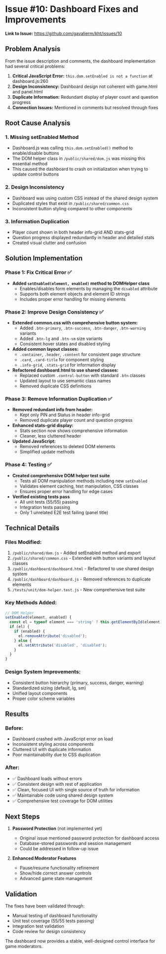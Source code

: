 # Issue #10: Dashboard Fixes and Improvements

**Link to Issue:** https://github.com/gavalierm/kht/issues/10

## Problem Analysis

From the issue description and comments, the dashboard implementation had several critical problems:

1. **Critical JavaScript Error:** `this.dom.setEnabled is not a function` at dashboard.js:260
2. **Design Inconsistency:** Dashboard design not coherent with game.html and panel.html  
3. **Duplicate Information:** Redundant display of player count and question progress
4. **Connection Issues:** Mentioned in comments but resolved through fixes

## Root Cause Analysis

### 1. Missing setEnabled Method
- Dashboard.js was calling `this.dom.setEnabled()` method to enable/disable buttons
- The DOM helper class in `/public/shared/dom.js` was missing this essential method
- This caused the dashboard to crash on initialization when trying to update control buttons

### 2. Design Inconsistency  
- Dashboard was using custom CSS instead of the shared design system
- Duplicated styles that exist in `/public/shared/common.css`
- Inconsistent button styling compared to other components

### 3. Information Duplication
- Player count shown in both header info-grid AND stats-grid
- Question progress displayed redundantly in header and detailed stats
- Created visual clutter and confusion

## Solution Implementation

### Phase 1: Fix Critical Error ✅
- **Added `setEnabled(element, enabled)` method to DOMHelper class**
  - Enables/disables form elements by managing the `disabled` attribute
  - Supports both element objects and element ID strings
  - Includes proper error handling for missing elements

### Phase 2: Improve Design Consistency ✅
- **Extended common.css with comprehensive button system:**
  - Added `.btn-primary`, `.btn-success`, `.btn-danger`, `.btn-warning` variants
  - Added `.btn-lg` and `.btn-sm` size variants
  - Consistent hover states and disabled styling
- **Added common layout classes:**
  - `.container`, `.header`, `.content` for consistent page structure
  - `.card`, `.card-title` for component styling
  - `.info-grid`, `.stats-grid` for information display
- **Refactored dashboard.html to use shared classes:**
  - Replaced custom `.control-button` with standard `.btn` classes
  - Updated layout to use semantic class names
  - Removed duplicate CSS definitions

### Phase 3: Remove Information Duplication ✅
- **Removed redundant info from header:**
  - Kept only PIN and Status in header info-grid
  - Removed duplicate player count and question progress
- **Enhanced stats-grid display:**
  - Stats section now shows comprehensive information
  - Cleaner, less cluttered header
- **Updated JavaScript:**
  - Removed references to deleted DOM elements
  - Simplified update methods

### Phase 4: Testing ✅
- **Created comprehensive DOM helper test suite**
  - Tests all DOM manipulation methods including new `setEnabled`
  - Validates element caching, text manipulation, CSS classes
  - Ensures proper error handling for edge cases
- **Verified existing tests pass**
  - All unit tests (55/55) passing
  - Integration tests passing  
  - Only 1 unrelated E2E test failing (panel title)

## Technical Details

### Files Modified:
1. `/public/shared/dom.js` - Added setEnabled method and export
2. `/public/shared/common.css` - Extended with button variants and layout classes
3. `/public/dashboard/dashboard.html` - Refactored to use shared design system
4. `/public/dashboard/dashboard.js` - Removed references to duplicate elements
5. `/tests/unit/dom-helper.test.js` - New comprehensive test suite

### Key Methods Added:
```javascript
// DOM Helper
setEnabled(element, enabled) {
  const el = typeof element === 'string' ? this.getElementById(element) : element;
  if (el) {
    if (enabled) {
      el.removeAttribute('disabled');
    } else {
      el.setAttribute('disabled', 'disabled');
    }
  }
}
```

### Design System Improvements:
- Consistent button hierarchy (primary, success, danger, warning)
- Standardized sizing (default, lg, sm)
- Unified layout components
- Proper color scheme variables

## Results

### Before:
- Dashboard crashed with JavaScript error on load
- Inconsistent styling across components  
- Cluttered UI with duplicate information
- Poor maintainability due to CSS duplication

### After:
- ✅ Dashboard loads without errors
- ✅ Consistent design with rest of application
- ✅ Clean, focused UI with single source of truth for information
- ✅ Maintainable code using shared design system
- ✅ Comprehensive test coverage for DOM utilities

## Next Steps

1. **Password Protection** (not implemented yet)
   - Original issue mentioned password protection for dashboard access
   - Database-stored passwords and session management
   - Could be addressed in follow-up issue

2. **Enhanced Moderator Features**
   - Pause/resume functionality refinement
   - Show/hide correct answer controls
   - Advanced game state management

## Validation

The fixes have been validated through:
- Manual testing of dashboard functionality
- Unit test coverage (55/55 tests passing)
- Integration test validation
- Code review for design consistency

The dashboard now provides a stable, well-designed control interface for game moderators.